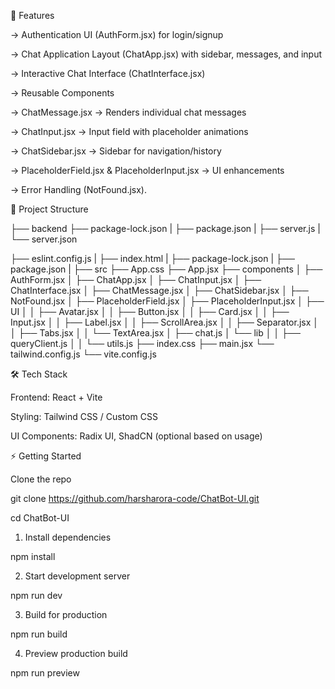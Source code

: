 🚀 Features

-> Authentication UI (AuthForm.jsx) for login/signup

-> Chat Application Layout (ChatApp.jsx) with sidebar, messages, and input

-> Interactive Chat Interface (ChatInterface.jsx)

-> Reusable Components

-> ChatMessage.jsx → Renders individual chat messages

-> ChatInput.jsx → Input field with placeholder animations

-> ChatSidebar.jsx → Sidebar for navigation/history

-> PlaceholderField.jsx & PlaceholderInput.jsx → UI enhancements

-> Error Handling (NotFound.jsx).

📂 Project Structure

├── backend
    ├── package-lock.json
    |
    ├── package.json
    |
    ├── server.js
    |
    └── server.json
    
├── eslint.config.js
|
├── index.html
|
├── package-lock.json
|
├── package.json
|
├── src
    ├── App.css
    ├── App.jsx
    ├── components
    │   ├── AuthForm.jsx
    │   ├── ChatApp.jsx
    │   ├── ChatInput.jsx
    │   ├── ChatInterface.jsx
    │   ├── ChatMessage.jsx
    │   ├── ChatSidebar.jsx
    │   ├── NotFound.jsx
    │   ├── PlaceholderField.jsx
    │   ├── PlaceholderInput.jsx
    │   ├── UI
    │   │   ├── Avatar.jsx
    │   │   ├── Button.jsx
    │   │   ├── Card.jsx
    │   │   ├── Input.jsx
    │   │   ├── Label.jsx
    │   │   ├── ScrollArea.jsx
    │   │   ├── Separator.jsx
    │   │   ├── Tabs.jsx
    │   │   └── TextArea.jsx
    │   ├── chat.js
    │   └── lib
    │   │   ├── queryClient.js
    │   │   └── utils.js
    ├── index.css
    ├── main.jsx
    └── tailwind.config.js
└── vite.config.js


🛠️ Tech Stack

Frontend: React + Vite

Styling: Tailwind CSS / Custom CSS

UI Components: Radix UI, ShadCN (optional based on usage)

⚡ Getting Started

Clone the repo

git clone https://github.com/harsharora-code/ChatBot-UI.git

cd ChatBot-UI


1. Install dependencies

npm install


2. Start development server

npm run dev


3. Build for production

npm run build


4. Preview production build

npm run preview

